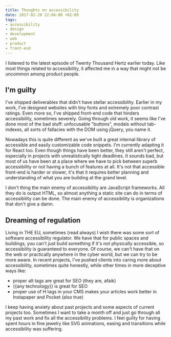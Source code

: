 ```yaml
---
title: Thoughts on accessibility
date: 2017-02-20 22:04:00 +02:00
tags:
- accessibility
- design
- development
- web
- product
- front-end
---
```


I listened to the latest episode of Twenty Thousand Hertz earlier today. Like most things related to accessibility, it affected me in a way that might not be uncommon among product people.

<!--More-->

## I'm guilty

I've shipped deliverables that didn't have stellar accessibility. Earlier in my work, I've designed websites with tiny fonts and extremely poor contrast ratings. Even more so, I've shipped front-end code that hinders accessibility, sometimes severely. Going through old work, it seems like I've done most of the bad stuff: unfocusable "buttons", modals without tab-indexes, all sorts of fallacies with the DOM using jQuery, you name it.

Nowadays this is quite different as we've built a great internal library of accessible and easily customizable code snippets. I'm currently adapting it for React too. Even though things have been better, they still aren't perfect, especially in projects with unrealistically tight deadlines. It sounds bad, but most of us have been at a place where we have to pick between superb accessibility or not having a bunch of features at all. It's not that accessible front-end is harder or slower, it's that it requires better planning and understanding of what you are building at the grand level.

I don't thing the main enemy of accessibility are JavaScript frameworks. All they do is output HTML, so almost anything a static site can do in terms of accessibility can be done. The main enemy of accessibility is organizations that don't give a damn.

## Dreaming of regulation

Living in THE EU, sometimes (read always) I wish there was some sort of software accessibility regulator. We have that for public spaces and buildings, you can't just build something if it's not physically accessible, so accessibility is guaranteed to everyone. Of course, we can't have that on the web or practically anywhere in the cyber world, but we can try to be more aware. In recent projects, I've pushed clients into caring more about accessibility, sometimes quite honestly, while other times in more deceptive ways like:
- proper alt tags are great for SEO (they are, afaik)
- {{any technology}} is great for SEO
- proper use of H tags in your CMS makes your articles work better in Instapaper and Pocket (also true)

I keep having anxiety about past projects and some aspects of current projects too. Sometimes I want to take a month off and just go through all my past work and fix all the accessibility problems. I feel guilty for having spent hours in fine jewelry like SVG animations, easing and transitions while accessibility was suffering.